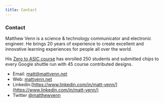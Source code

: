 ```yaml
---
title: Contact
---
```


### Contact

Matthew Venn is a science & technology communicator and electronic engineer. He brings 20 years of experience to create excellent and innovative learning experiences for people all over the world.

His [Zero to ASIC course](zerotoasiccourse.com) has enrolled 250 students and submitted chips to every Google shuttle run with 45 course contributed designs.

* Email: matt@mattvenn.net
* Web: [mattvenn.net](mattvenn.net)
* Linkedin:[https://www.linkedin.com/in/matt-venn/](https://www.linkedin.com/in/matt-venn/) 
* Twitter [@matthewvenn](https://twitter.com/matthewvenn)
